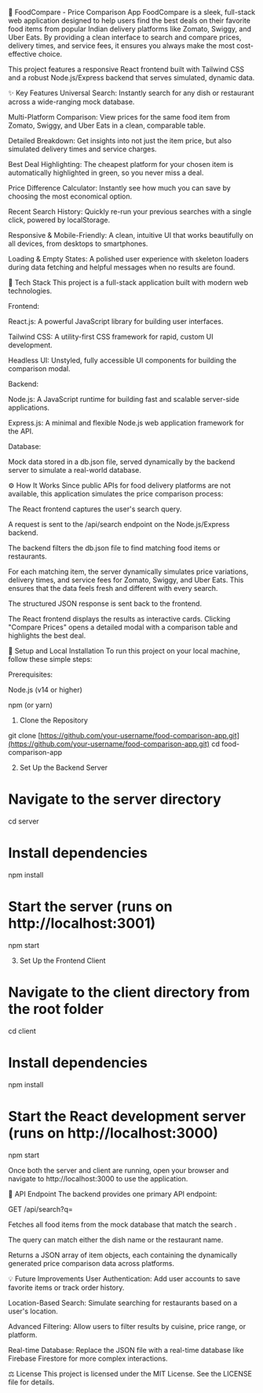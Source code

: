 🍔 FoodCompare - Price Comparison App
FoodCompare is a sleek, full-stack web application designed to help users find the best deals on their favorite food items from popular Indian delivery platforms like Zomato, Swiggy, and Uber Eats. By providing a clean interface to search and compare prices, delivery times, and service fees, it ensures you always make the most cost-effective choice.

This project features a responsive React frontend built with Tailwind CSS and a robust Node.js/Express backend that serves simulated, dynamic data.

✨ Key Features
Universal Search: Instantly search for any dish or restaurant across a wide-ranging mock database.

Multi-Platform Comparison: View prices for the same food item from Zomato, Swiggy, and Uber Eats in a clean, comparable table.

Detailed Breakdown: Get insights into not just the item price, but also simulated delivery times and service charges.

Best Deal Highlighting: The cheapest platform for your chosen item is automatically highlighted in green, so you never miss a deal.

Price Difference Calculator: Instantly see how much you can save by choosing the most economical option.

Recent Search History: Quickly re-run your previous searches with a single click, powered by localStorage.

Responsive & Mobile-Friendly: A clean, intuitive UI that works beautifully on all devices, from desktops to smartphones.

Loading & Empty States: A polished user experience with skeleton loaders during data fetching and helpful messages when no results are found.

🚀 Tech Stack
This project is a full-stack application built with modern web technologies.

Frontend:

React.js: A powerful JavaScript library for building user interfaces.

Tailwind CSS: A utility-first CSS framework for rapid, custom UI development.

Headless UI: Unstyled, fully accessible UI components for building the comparison modal.

Backend:

Node.js: A JavaScript runtime for building fast and scalable server-side applications.

Express.js: A minimal and flexible Node.js web application framework for the API.

Database:

Mock data stored in a db.json file, served dynamically by the backend server to simulate a real-world database.

⚙️ How It Works
Since public APIs for food delivery platforms are not available, this application simulates the price comparison process:

The React frontend captures the user's search query.

A request is sent to the /api/search endpoint on the Node.js/Express backend.

The backend filters the db.json file to find matching food items or restaurants.

For each matching item, the server dynamically simulates price variations, delivery times, and service fees for Zomato, Swiggy, and Uber Eats. This ensures that the data feels fresh and different with every search.

The structured JSON response is sent back to the frontend.

The React frontend displays the results as interactive cards. Clicking "Compare Prices" opens a detailed modal with a comparison table and highlights the best deal.

🔧 Setup and Local Installation
To run this project on your local machine, follow these simple steps:

Prerequisites:

Node.js (v14 or higher)

npm (or yarn)

1. Clone the Repository

git clone [https://github.com/your-username/food-comparison-app.git](https://github.com/your-username/food-comparison-app.git)
cd food-comparison-app

2. Set Up the Backend Server

# Navigate to the server directory
cd server

# Install dependencies
npm install

# Start the server (runs on http://localhost:3001)
npm start

3. Set Up the Frontend Client

# Navigate to the client directory from the root folder
cd client

# Install dependencies
npm install

# Start the React development server (runs on http://localhost:3000)
npm start

Once both the server and client are running, open your browser and navigate to http://localhost:3000 to use the application.

📄 API Endpoint
The backend provides one primary API endpoint:

GET /api/search?q=<query>

Fetches all food items from the mock database that match the search <query>.

The query can match either the dish name or the restaurant name.

Returns a JSON array of item objects, each containing the dynamically generated price comparison data across platforms.

💡 Future Improvements
User Authentication: Add user accounts to save favorite items or track order history.

Location-Based Search: Simulate searching for restaurants based on a user's location.

Advanced Filtering: Allow users to filter results by cuisine, price range, or platform.

Real-time Database: Replace the JSON file with a real-time database like Firebase Firestore for more complex interactions.

⚖️ License
This project is licensed under the MIT License. See the LICENSE file for details.
